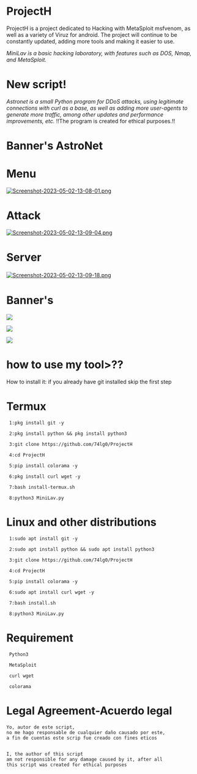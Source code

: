 # ProjectH
ProjectH is a project dedicated to Hacking with MetaSploit msfvenom, as well as a variety of Viruz for android. 
The project will continue to be constantly updated, adding more tools and making it easier to use.

*MiniLav is a basic hacking laboratory, with features such as DOS, Nmap, and MetaSploit.*
# New script!
*Astronet is a small Python program for DDoS attacks, using legitimate connections with curl as a base, as well as adding more user-agents to generate more traffic, among other updates and performance improvements, etc.*
!!The program is created for ethical purposes.!!
# Banner's AstroNet
# Menu
[![Screenshot-2023-05-02-13-08-01.png](https://i.postimg.cc/3JqmrVvS/Screenshot-2023-05-02-13-08-01.png)](https://postimg.cc/56w6nPpL)
# Attack
[![Screenshot-2023-05-02-13-09-04.png](https://i.postimg.cc/nLrLshfq/Screenshot-2023-05-02-13-09-04.png)](https://postimg.cc/7Cv4dD6L)
# Server
[![Screenshot-2023-05-02-13-09-18.png](https://i.postimg.cc/vZHYjZBC/Screenshot-2023-05-02-13-09-18.png)](https://postimg.cc/zV6YH5Tk)
ㅤㅤ

# Banner's
![](https://i.postimg.cc/NMBVm0dy/IMG-20221219-142031.jpg)

![](https://i.postimg.cc/ZqZjDMp2/IMG-20221219-142052.jpg)

![](https://i.postimg.cc/W1KqdFbn/IMG-20221219-142111.jpg)
# how to use my tool>??
How to install it: 
if you already have git installed skip the first step
 # Termux
     1:pkg install git -y
     
     2:pkg install python && pkg install python3
     
     3:git clone https://github.com/74lg0/ProjectH
     
     4:cd ProjectH
      
     5:pip install colorama -y 
     
     6:pkg install curl wget -y
     
     7:bash install-termux.sh
     
     8:python3 MiniLav.py
     
# Linux and other distributions
     1:sudo apt install git -y
     
     2:sudo apt install python && sudo apt install python3
     
     3:git clone https://github.com/74lg0/ProjectH
     
     4:cd ProjectH
     
     5:pip install colorama -y
     
     6:sudo apt install curl wget -y
     
     7:bash install.sh
     
     8:python3 MiniLav.py
     
# Requirement
     
     Python3
     
     MetaSploit
     
     curl wget
     
     colorama
     
     
# Legal Agreement-Acuerdo legal
    Yo, autor de este script,
    no me hago responsable de cualquier daño causado por este,
    a fin de cuentas este scrip fue creado con fines eticos
    
    
    I, the author of this script
    am not responsible for any damage caused by it, after all 
    this script was created for ethical purposes
